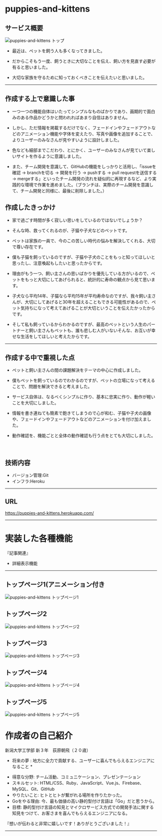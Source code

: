 # puppies-and-kittens

## サービス概要

![puppies-and-kittens トップ](https://i.gyazo.com/1683ee71fd1a865ff3c283a60977e9b9.jpg)

- 最近は、ペットを飼う人も多くなってきました。

- だからこそもう一度、飼うときに大切なことを伝え、飼い方を見直す必要が有ると思いました。

- 大切な家族を守るために知っておくべきことを伝えたいと思いました。

***
## 作成する上で意識した事

- 一つ一つの機能自体はいたってシンプルなものばかりであり、画期的で面白みのある作品かどうかと問われればあまり自信はありません。

- しかし、ただ情報を掲載するだけでなく、フェードインやフェードアウトなどのアニメーション機能や字体を変えたり、写真や画像を追加することで、よりユーザーのみなさんが見やすいように設計しました。

- 色なども細部までこだわり、とにかく、ユーザーのみなさんが見ていて楽しいサイトを作るように意識しました。

- また、チーム開発を意識して、GitHubの機能をしっかりと活用し、「issueを確認 -> branchを切る -> 開発を行う -> pushする -> pull requestを送信する -> mergeする」といったチーム開発の流れを疑似的に再現するなど、より実践的な環境で作業を進めました。（ブランチは、実際のチーム開発を意識して、チーム開発と同様に、最後に削除しました。）

## 作成したきっかけ

- 家で過ごす時間が多く寂しい思いをしているのではないでしょうか？

- そんな時、救ってくれるのが、子猫や子犬などのペットです。

- ペットは家族の一員で、今のこの苦しい時代の悩みを解決してくれる、大切で尊い存在です。

- 僕も子猫を飼っているのですが、子猫や子犬のことをもっと知ってほしいと思ったし、注意喚起もしたいと思ったからです。

- 理由がもう一つ、飼い主さんの思いばかりを優先している方がいるので、ペットをもっと大切にしてあげられると、統計的に寿命の観点から見て思います。

- 子犬なら平均14年、子猫なら平均15年が平均寿命なのですが、我々飼い主さんが、大切にしてあげると30年を超えることもできる可能性があるので、ペット気持ちになって考えてあげることが大切ということを伝えたかったからです。

- そして私も飼っているからわかるのですが、最高のペットという人生のパートナーと飼い主さんもペットも、誰も悲しむ人がいないそんな、お互いが幸せな生活をしてほしいと考えたからです。

***
## 作成する中で重視した点
- ペットと飼い主さんの間の課題解決をテーマの中心に作成しました。
 
- 僕もペットを飼っているのでわかるのですが、ペットの立場になって考えることで、問題を解決できると考えました。

- サービス自体は、なるべくシンプルに作り、基本に忠実に作り、動作が軽いことを大切にしました。

- 情報を書き連ねても簡素で飽きてしまうので心が和む、子猫や子犬の画像や、フェードインやフェードアウトなどのアニメーションを付け加えました。

- 動作確認を、機能ごとと全体の動作確認も行う点をとても大切にしました。

　
## 技術内容
- バージョン管理:Git
- インフラ:Heroku

***

## URL
https://puppies-and-kittens.herokuapp.com/

***

# 実装した各種機能

『記事関連』
- 詳細表示機能

***

## トップページ1(アニメーション付き
![puppies-and-kittens トップページ1](https://i.gyazo.com/1683ee71fd1a865ff3c283a60977e9b9.jpg)

## トップページ2
![puppies-and-kittens トップページ2](https://i.gyazo.com/90de2b7790a7322cca1fd673f93eb45e.png)

## トップページ3
![puppies-and-kittens トップページ3](https://i.gyazo.com/b9ef08c4bbbdf81791e148ce86397cca.png)

## トップページ4
![puppies-and-kittens トップページ4](https://i.gyazo.com/c6b5e7eb809e116dcfaddacb661f77b3.png)

## トップページ5
![puppies-and-kittens トップページ5](https://i.gyazo.com/ac012ead5acc848e6776fd8afd407220.png)



# 作成者の自己紹介

新潟大学工学部 新３年　荻原朝飛（２０歳）

* 将来の夢 : 地方に全力で貢献する、ユーザーに喜んでもらえるエンジニアになること *

- 得意な分野: 
チーム活動、コミュニケーション、プレゼンテーション
- スキルセット: 
HTML/CSS、Ruby、JavaScript、Vue.js、Firebase、MySQL、Git、GitHub
- やりたいこと: 
ヒトとヒトが繋がれる場所を作りたかった。
- Goをやる理由: 
今、最も価値の高い静的型付け言語は「Go」だと思うから。
- 目標: 
静的型付け言語の知見とマイクロサービス方式での開発手法に関する知見をつけて、お客さまを喜んでもらえるエンジニアになる。

『想いが伝わると非常に嬉しいです！ありがとうございました！』

***

